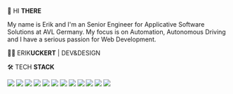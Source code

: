 👋 HI **THERE**

My name is Erik and I'm an Senior Engineer for Applicative Software Solutions at AVL Germany. My focus is on Automation, Autonomous Driving and I have a serious passion for Web Development.


🧑‍💻 ERIK**UCKERT** | DEV&DESIGN

🛠️ TECH **STACK**

![](https://img.shields.io/badge/Structural-HTML5-informational?style=flat&logo=html5&logoColor=white&color=2bbc8a)
![](https://img.shields.io/badge/Style-CSS-informational?style=flat&logo=css3&logoColor=white&color=2bbc8a)
![](https://img.shields.io/badge/Behavior-JAVASCRIPT-informational?style=flat&logo=javascript&logoColor=white&color=2bbc8a)
![](https://img.shields.io/badge/Behavior-TYPESCRIPT-informational?style=flat&logo=typescript&logoColor=white&color=2bbc8a)
![](https://img.shields.io/badge/Automation-PYTHON-informational?style=flat&logo=python&logoColor=white&color=2bbc8a)
![](https://img.shields.io/badge/Automation-C++-informational?style=flat&logo=c%2B%2B&&logoColor=white&color=2bbc8a)
![](https://img.shields.io/badge/Frontend-ANGULAR-informational?style=flat&logo=angular&logoColor=white&color=2bbc8a)
![](https://img.shields.io/badge/Frontend-VUE.JS-informational?style=flat&logo=vue-dot-js&logoColor=white&color=2bbc8a)
![](https://img.shields.io/badge/Backend-FLASK-informational?style=flat&logo=flask&logoColor=white&color=2bbc8a)
![](https://img.shields.io/badge/Backend-FASTAPI-informational?style=flat&logo=fastapi&logoColor=white&color=2bbc8a)
![](https://img.shields.io/badge/Development-DOCKER-informational?style=flat&logo=docker&logoColor=white&color=2bbc8a)
![](https://img.shields.io/badge/Documentation-MARKDOWN-informational?style=flat&logo=markdown&logoColor=white&color=2bbc8a)
